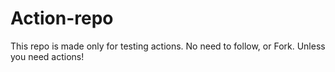# Action-repo
This repo is made only for testing actions. No need to follow, or Fork.
Unless you need actions! 
